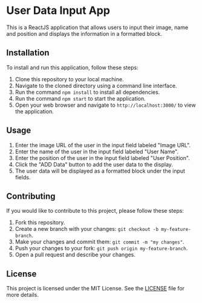 # User Data Input App

This is a ReactJS application that allows users to input their image, name and position and displays the information in a formatted block.

## Installation

To install and run this application, follow these steps:

1. Clone this repository to your local machine.
2. Navigate to the cloned directory using a command line interface.
3. Run the command `npm install` to install all dependencies.
4. Run the command `npm start` to start the application.
5. Open your web browser and navigate to `http://localhost:3000/` to view the application.

## Usage

1. Enter the image URL of the user in the input field labeled "Image URL".
2. Enter the name of the user in the input field labeled "User Name".
3. Enter the position of the user in the input field labeled "User Position".
4. Click the "ADD Data" button to add the user data to the display.
5. The user data will be displayed as a formatted block under the input fields.

## Contributing

If you would like to contribute to this project, please follow these steps:

1. Fork this repository.
2. Create a new branch with your changes: `git checkout -b my-feature-branch`.
3. Make your changes and commit them: `git commit -m "my changes"`.
4. Push your changes to your fork: `git push origin my-feature-branch`.
5. Open a pull request and describe your changes.

## License

This project is licensed under the MIT License. See the [LICENSE](LICENSE) file for more details.

